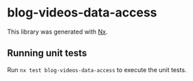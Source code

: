 # blog-videos-data-access

This library was generated with [Nx](https://nx.dev).

## Running unit tests

Run `nx test blog-videos-data-access` to execute the unit tests.
